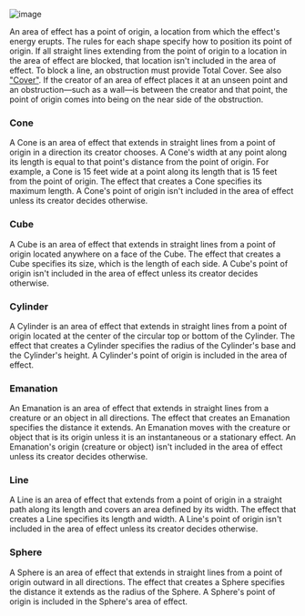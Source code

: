 

![image](assets/rules/AoE.png)

An area of effect has a point of origin, a location from which the effect's energy erupts. The rules for each shape specify how to position its point of origin. If all straight lines extending from the point of origin to a location in the area of effect are blocked, that location isn't included in the area of effect. To block a line, an obstruction must provide Total Cover. See also ["Cover"](https://lolindhir.github.io/PnP/rules/glossary/vision_light).
If the creator of an area of effect places it at an unseen point and an obstruction—such as a wall—is between the creator and that point, the point of origin comes into being on the near side of the obstruction.

### Cone
A Cone is an area of effect that extends in straight lines from a point of origin in a direction its creator chooses. A Cone's width at any point along its length is equal to that point's distance from the point of origin. For example, a Cone is 15 feet wide at a point along its length that is 15 feet from the point of origin. The effect that creates a Cone specifies its maximum length. A Cone's point of origin isn't included in the area of effect unless its creator decides otherwise.

### Cube
A Cube is an area of effect that extends in straight lines from a point of origin located anywhere on a face of the Cube. The effect that creates a Cube specifies its size, which is the length of each side. A Cube's point of origin isn't included in the area of effect unless its creator decides otherwise.

### Cylinder
A Cylinder is an area of effect that extends in straight lines from a point of origin located at the center of the circular top or bottom of the Cylinder. The effect that creates a Cylinder specifies the radius of the Cylinder's base and the Cylinder's height. A Cylinder's point of origin is included in the area of effect.

### Emanation
An Emanation is an area of effect that extends in straight lines from a creature or an object in all directions. The effect that creates an Emanation specifies the distance it extends. An Emanation moves with the creature or object that is its origin unless it is an instantaneous or a stationary effect. An Emanation's origin (creature or object) isn't included in the area of effect unless its creator decides otherwise.

### Line
A Line is an area of effect that extends from a point of origin in a straight path along its length and covers an area defined by its width. The effect that creates a Line specifies its length and width. A Line's point of origin isn't included in the area of effect unless its creator decides otherwise.

### Sphere
A Sphere is an area of effect that extends in straight lines from a point of origin outward in all directions. The effect that creates a Sphere specifies the distance it extends as the radius of the Sphere. A Sphere's point of origin is included in the Sphere's area of effect.
